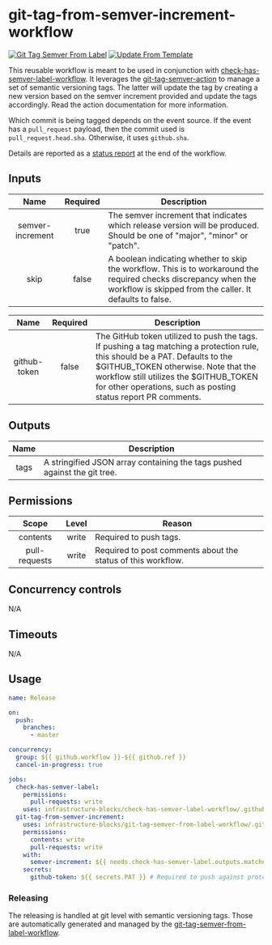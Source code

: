 # git-tag-from-semver-increment-workflow
[![Git Tag Semver From Label](https://github.com/infrastructure-blocks/git-tag-from-semver-increment-workflow/actions/workflows/git-tag-semver-from-label.yml/badge.svg)](https://github.com/infrastructure-blocks/git-tag-from-semver-increment-workflow/actions/workflows/git-tag-semver-from-label.yml)
[![Update From Template](https://github.com/infrastructure-blocks/git-tag-from-semver-increment-workflow/actions/workflows/update-from-template.yml/badge.svg)](https://github.com/infrastructure-blocks/git-tag-from-semver-increment-workflow/actions/workflows/update-from-template.yml)

This reusable workflow is meant to be used in conjunction with [check-has-semver-label-workflow](https://github.com/infrastructure-blocks/check-has-semver-label-workflow).
It leverages the [git-tag-semver-action](https://github.com/infrastructure-blocks/git-tag-semver-action) to manage a set of semantic versioning tags. The latter will update the
tag by creating a new version based on the semver increment provided and update the tags accordingly. Read the action
documentation for more information.

Which commit is being tagged depends on the event source. If the event has a `pull_request` payload, then the commit
used is `pull_request.head.sha`. Otherwise, it uses `github.sha`.

Details are reported as a [status report](https://github.com/infrastructure-blocks/status-report-action) at the end of the workflow.

## Inputs

|       Name       | Required | Description                                                                                                                                                                  |
|:----------------:|:--------:|------------------------------------------------------------------------------------------------------------------------------------------------------------------------------|
| semver-increment |   true   | The semver increment that indicates which release version will be produced. Should be one of "major", "minor" or "patch".                                                    |
|       skip       |  false   | A boolean indicating whether to skip the workflow. This is to workaround the required checks discrepancy when the workflow is skipped from the caller. It defaults to false. |

|     Name     | Required | Description                                                                                                                                                                                                                                                                      |
|:------------:|:--------:|----------------------------------------------------------------------------------------------------------------------------------------------------------------------------------------------------------------------------------------------------------------------------------|
| github-token |  false   | The GitHub token utilized to push the tags. If pushing a tag matching a protection rule, this should be a PAT. Defaults to the $GITHUB_TOKEN otherwise. Note that the workflow still utilizes the $GITHUB_TOKEN for other operations, such as posting status report PR comments. |

## Outputs

| Name | Description                                                               |
|:----:|---------------------------------------------------------------------------|
| tags | A stringified JSON array containing the tags pushed against the git tree. |

## Permissions

|     Scope     | Level | Reason                                                       |
|:-------------:|:-----:|--------------------------------------------------------------|
|   contents    | write | Required to push tags.                                       |
| pull-requests | write | Required to post comments about the status of this workflow. |

## Concurrency controls

N/A

## Timeouts

N/A

## Usage

```yaml
name: Release

on:
  push:
    branches:
      - master

concurrency:
  group: ${{ github.workflow }}-${{ github.ref }}
  cancel-in-progress: true

jobs:
  check-has-semver-label:
    permissions:
      pull-requests: write
    uses: infrastructure-blocks/check-has-semver-label-workflow/.github/workflows/workflow.yml@v1
  git-tag-from-semver-increment:
    uses: infrastructure-blocks/git-tag-semver-from-label-workflow/.github/workflows/workflow.yml@v2
    permissions:
      contents: write
      pull-requests: write
    with:
      semver-increment: ${{ needs.check-has-semver-label.outputs.matched-label }}
    secrets:
      github-token: ${{ secrets.PAT }} # Required to push against protected tags
```

### Releasing

The releasing is handled at git level with semantic versioning tags. Those are automatically generated and managed
by the [git-tag-semver-from-label-workflow](https://github.com/infrastructure-blocks/git-tag-semver-from-label-workflow).
